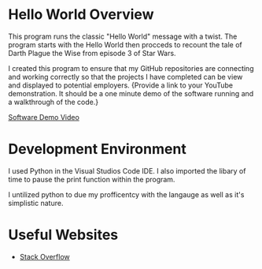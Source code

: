 # Hello World Overview
 
This program runs the classic "Hello World" message with a twist. The program starts with the Hello World then procceds to recount the tale of Darth Plague the Wise
from episode 3 of Star Wars. 

I created this program to ensure that my GitHub repositories are connecting and working correctly so that the projects I have completed can be view and displayed to 
potential employers. 
{Provide a link to your YouTube demonstration.  It should be a one minute demo of the software running and a walkthrough of the code.}

[Software Demo Video](https://youtu.be/QR5wgx29mOI)

# Development Environment

I used Python in the Visual Studios Code IDE. I also imported the libary of time to pause the print function within the program.

I untilized python to due my profficentcy with the langauge as well as it's simplistic nature.

# Useful Websites
* [Stack Overflow](https://stackoverflow.com/questions/11552320/correct-way-to-pause-a-python-program)
